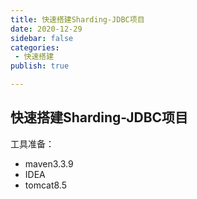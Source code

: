 ```yaml
---
title: 快速搭建Sharding-JDBC项目
date: 2020-12-29
sidebar: false
categories:
 - 快速搭建
publish: true

---
```






## 快速搭建Sharding-JDBC项目

工具准备：

- maven3.3.9
- IDEA
- tomcat8.5

